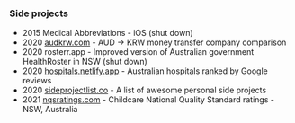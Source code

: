 ### Side projects
- 2015 Medical Abbreviations - iOS (shut down)
- 2020 [audkrw.com](https://audkrw.com) - AUD → KRW money transfer company comparison
- 2020 rosterr.app - Improved version of Australian government HealthRoster in NSW (shut down)
- 2020 [hospitals.netlify.app](https://hospitals.netlify.app) - Australian hospitals ranked by Google reviews
- 2020 [sideprojectlist.co](https://sideprojectlist.co) - A list of awesome personal side projects
- 2021 [nqsratings.com](https://nqsratings.com) - Childcare National Quality Standard ratings - NSW, Australia
